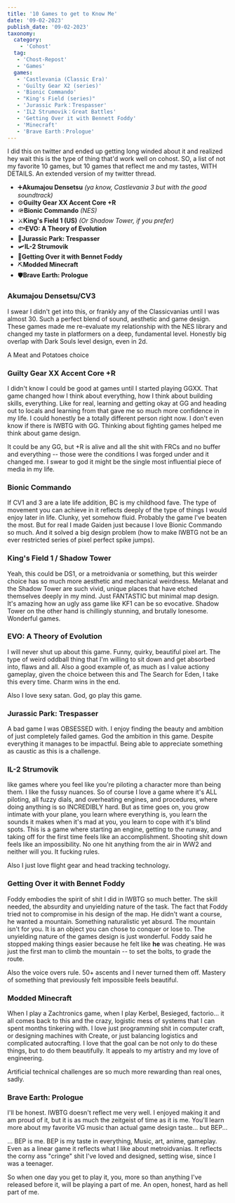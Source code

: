 ```yaml
---
title: '10 Games to get to Know Me'
date: '09-02-2023'
publish_date: '09-02-2023'
taxonomy:
  category:
    - 'Cohost'
  tag:
   - 'Chost-Repost'
   - 'Games'
  games:
   - 'Castlevania (Classic Era)'
   - 'Guilty Gear X2 (series)'
   - 'Bionic Commando'
   - "King's Field (series)"
   - 'Jurassic Park：Trespasser'
   - 'IL2 Strumovik：Great Battles'
   - 'Getting Over it with Bennett Foddy'
   - 'Minecraft'
   - 'Brave Earth：Prologue'
---
```


I did this on twitter and ended up getting long winded about it and realized hey wait this is the type of thing that'd work well on cohost. SO, a list of not my favorite 10 games, but 10 games that reflect me and my tastes, WITH DETAILS. An extended version of my twitter thread.

- ➕**Akumajou Densetsu** *(ya know, Castlevania 3 but with the good soundtrack)*
- ⚙️**Guilty Gear XX Accent Core +R**
- 🪖**Bionic Commando** *(NES)*
- ⚔️**King's Field 1 (US)** *(Or Shadow Tower, if you prefer)*
- 🐟**EVO: A Theory of Evolution**
- 🦕**Jurassic Park: Trespasser**
- 🛩️**IL-2 Strumovik**
- 🔨**Getting Over it with Bennet Foddy**
- ⛏️**Modded Minecraft**
- 🛡️**Brave Earth: Prologue**

### Akumajou Densetsu/CV3

I swear I didn't get into this, or frankly any of the Classicvanias until I was almost 30. Such a perfect blend of sound, aesthetic and game design. These games made me re-evaluate my relationship with the NES library and changed my taste in platformers on a deep, fundamental level. Honestly big overlap with Dark Souls level design, even in 2d.

A Meat and Potatoes choice

### Guilty Gear XX Accent Core +R

I didn't know I could be good at games until I started playing GGXX. That game changed how I think about everything, how I think about building skills, everything. Like for real, learning and getting okay at GG and heading out to locals and learning from that gave me so much more confidence in my life. I could honestly be a totally different person right now. I don't even know if there is IWBTG with GG. Thinking about fighting games helped me think about game design.

It could be any GG, but +R is alive and all the shit with FRCs and no buffer and everything -- those were the conditions I was forged under and it changed me. I swear to god it might be the single most influential piece of media in my life.

### Bionic Commando

If CV1 and 3 are a late life addition, BC is my childhood fave. The type of movement you can achieve in it reflects deeply of the type of things I would enjoy later in life. Clunky, yet somehow fluid. Probably the game I've beaten the most. But for real I made Gaiden just because I love Bionic Commando so much. And it solved a big design problem (how to make IWBTG not be an ever restricted series of pixel perfect spike jumps).

### King's Field 1 / Shadow Tower

Yeah, this could be DS1, or a metroidvania or something, but this weirder choice has so much more aesthetic and mechanical weirdness. Melanat and the Shadow Tower are such vivid, unique places that have etched themselves deeply in my mind. Just FANTASTIC but minimal map design. It's amazing how an ugly ass game like KF1 can be so evocative. Shadow Tower on the other hand is chillingly stunning, and brutally lonesome. Wonderful games.

### EVO: A Theory of Evolution

I will never shut up about this game. Funny, quirky, beautiful pixel art. The type of weird oddball thing that I'm willing to sit down and get absorbed into, flaws and all. Also a good example of, as much as I value actiony gameplay, given the choice between this and The Search for Eden, I take this every time. Charm wins in the end.

Also I love sexy satan. God, go play this game.

### Jurassic Park: Trespasser

A bad game I was OBSESSED with. I enjoy finding the beauty and ambition of just completely failed games. God the ambition in this game. Despite everything it manages to be impactful. Being able to appreciate something as caustic as this is a challenge.

### IL-2 Strumovik

 like games where you feel like you're piloting a character more than being them. I like the fussy nuances. So of course I love a game where it's ALL piloting, all fuzzy dials, and overheating engines, and procedures, where doing anything is so INCREDIBLY hard. But as time goes on, you grow intimate with your plane, you learn where everything is, you learn the sounds it makes when it's mad at you, you learn to cope with it's blind spots. This is a game where starting an engine, getting to the runway, and taking off for the first time feels like an accomplishment. Shooting shit down feels like an impossibility. No one hit anything from the air in WW2 and neither will you. It fucking rules.

Also I just love flight gear and head tracking technology.

### Getting Over it with Bennet Foddy

Foddy embodies the spirit of shit I did in IWBTG so much better. The skill needed, the absurdity and unyielding nature of the task. The fact that Foddy tried not to compromise in his design of the map. He didn't want a course, he wanted a mountain.  Something naturalistic yet absurd. The mountain isn't for you. It is an object you can chose to conquer or lose to. The unyielding nature of the games design is just wonderful. Foddy said he stopped making things easier because he felt like **he** was cheating. He was just the first man to climb the mountain -- to set the bolts, to grade the route.

Also the voice overs rule. 50+ ascents and I never turned them off. Mastery of something that previously felt impossible feels beautiful.

### Modded Minecraft

When I play a Zachtronics game, when I play Kerbel, Besieged, factorio... it all comes back to this and the crazy, logistic mess of systems that I can spent months tinkering with. I love just programming shit in computer craft, or designing machines with Create, or just balancing logistics and complicated autocrafting. I love that the goal can be not only to do these things, but to do them beautifully. It appeals to my artistry and my love of engineering.

Artificial technical challenges are so much more rewarding than real ones, sadly.

### Brave Earth: Prologue

I'll be honest. IWBTG doesn't reflect me very well. I enjoyed making it and am proud of it, but it is as much the zeitgeist of time as it is me. You'll learn more about my favorite VG music than actual game design taste... but BEP...

... BEP is me. BEP is my taste in everything, Music, art, anime, gameplay. Even as a linear game it reflects what I like about metroidvanias. It reflects the corny ass "cringe" shit I've loved and designed, setting wise, since I was a teenager. 

So when one day you get to play it, you, more so than anything I've released before it, will be playing a part of me. An open, honest, hard as hell part of me.